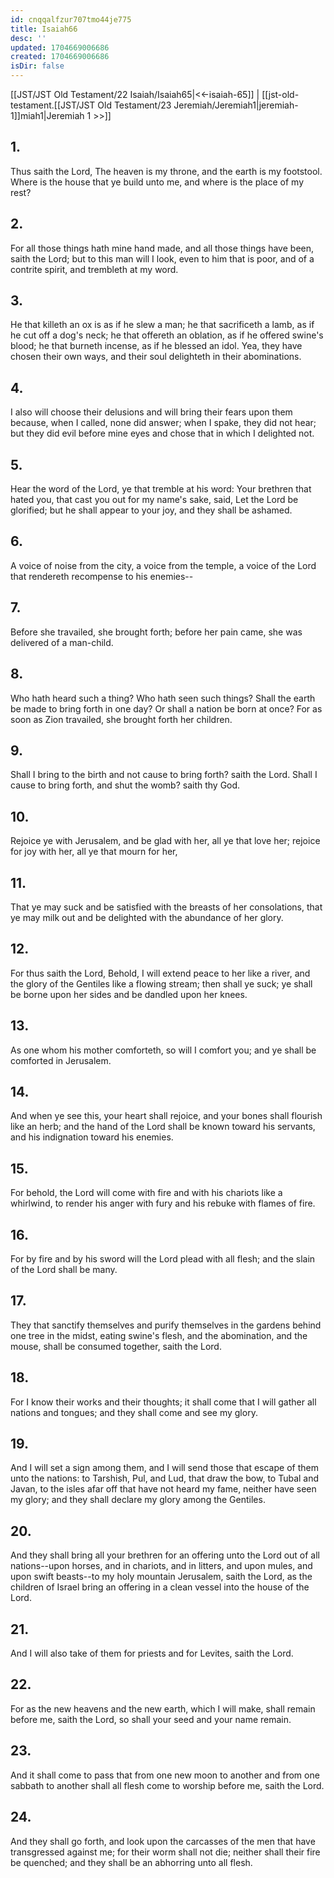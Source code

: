 ```yaml
---
id: cnqqalfzur707tmo44je775
title: Isaiah66
desc: ''
updated: 1704669006686
created: 1704669006686
isDir: false
---
```

[[JST/JST Old Testament/22 Isaiah/Isaiah65|<<-isaiah-65]] | [[jst-old-testament.[[JST/JST Old Testament/23 Jeremiah/Jeremiah1|jeremiah-1]]miah1|Jeremiah 1 >>]]
## 1.
Thus saith the Lord, The heaven is my throne, and the earth is my footstool. Where is the house that ye build unto me, and where is the place of my rest?
## 2.
For all those things hath mine hand made, and all those things have been, saith the Lord; but to this man will I look, even to him that is poor, and of a contrite spirit, and trembleth at my word.
## 3.
He that killeth an ox is as if he slew a man; he that sacrificeth a lamb, as if he cut off a dog\'s neck; he that offereth an oblation, as if he offered swine\'s blood; he that burneth incense, as if he blessed an idol. Yea, they have chosen their own ways, and their soul delighteth in their abominations.
## 4.
I also will choose their delusions and will bring their fears upon them because, when I called, none did answer; when I spake, they did not hear; but they did evil before mine eyes and chose that in which I delighted not.
## 5.
Hear the word of the Lord, ye that tremble at his word: Your brethren that hated you, that cast you out for my name\'s sake, said, Let the Lord be glorified; but he shall appear to your joy, and they shall be ashamed.
## 6.
A voice of noise from the city, a voice from the temple, a voice of the Lord that rendereth recompense to his enemies\--
## 7.
Before she travailed, she brought forth; before her pain came, she was delivered of a man-child.
## 8.
Who hath heard such a thing? Who hath seen such things? Shall the earth be made to bring forth in one day? Or shall a nation be born at once? For as soon as Zion travailed, she brought forth her children.
## 9.
Shall I bring to the birth and not cause to bring forth? saith the Lord. Shall I cause to bring forth, and shut the womb? saith thy God.
## 10.
Rejoice ye with Jerusalem, and be glad with her, all ye that love her; rejoice for joy with her, all ye that mourn for her,
## 11.
That ye may suck and be satisfied with the breasts of her consolations, that ye may milk out and be delighted with the abundance of her glory.
## 12.
For thus saith the Lord, Behold, I will extend peace to her like a river, and the glory of the Gentiles like a flowing stream; then shall ye suck; ye shall be borne upon her sides and be dandled upon her knees.
## 13.
As one whom his mother comforteth, so will I comfort you; and ye shall be comforted in Jerusalem.
## 14.
And when ye see this, your heart shall rejoice, and your bones shall flourish like an herb; and the hand of the Lord shall be known toward his servants, and his indignation toward his enemies.
## 15.
For behold, the Lord will come with fire and with his chariots like a whirlwind, to render his anger with fury and his rebuke with flames of fire.
## 16.
For by fire and by his sword will the Lord plead with all flesh; and the slain of the Lord shall be many.
## 17.
They that sanctify themselves and purify themselves in the gardens behind one tree in the midst, eating swine\'s flesh, and the abomination, and the mouse, shall be consumed together, saith the Lord.
## 18.
For I know their works and their thoughts; it shall come that I will gather all nations and tongues; and they shall come and see my glory.
## 19.
And I will set a sign among them, and I will send those that escape of them unto the nations: to Tarshish, Pul, and Lud, that draw the bow, to Tubal and Javan, to the isles afar off that have not heard my fame, neither have seen my glory; and they shall declare my glory among the Gentiles.
## 20.
And they shall bring all your brethren for an offering unto the Lord out of all nations\--upon horses, and in chariots, and in litters, and upon mules, and upon swift beasts\--to my holy mountain Jerusalem, saith the Lord, as the children of Israel bring an offering in a clean vessel into the house of the Lord.
## 21.
And I will also take of them for priests and for Levites, saith the Lord.
## 22.
For as the new heavens and the new earth, which I will make, shall remain before me, saith the Lord, so shall your seed and your name remain.
## 23.
And it shall come to pass that from one new moon to another and from one sabbath to another shall all flesh come to worship before me, saith the Lord.
## 24.
And they shall go forth, and look upon the carcasses of the men that have transgressed against me; for their worm shall not die; neither shall their fire be quenched; and they shall be an abhorring unto all flesh.

